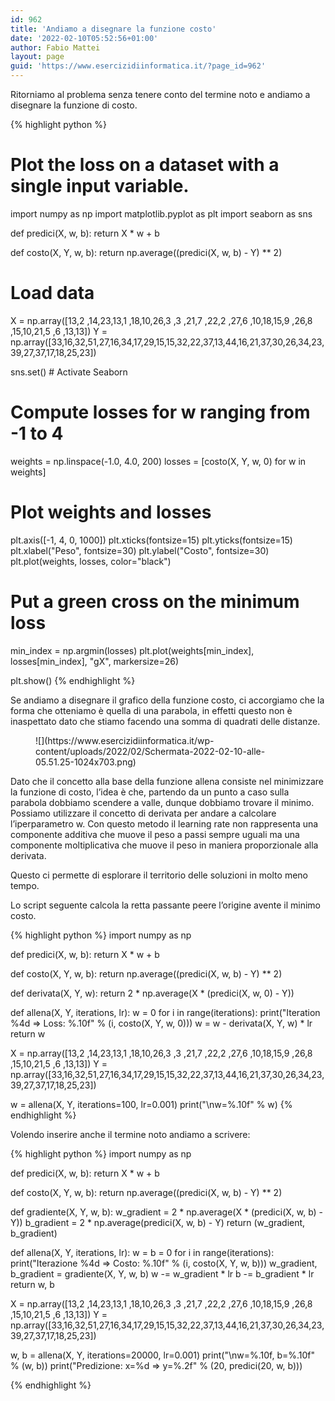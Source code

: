 ```yaml
---
id: 962
title: 'Andiamo a disegnare la funzione costo'
date: '2022-02-10T05:52:56+01:00'
author: Fabio Mattei
layout: page
guid: 'https://www.esercizidiinformatica.it/?page_id=962'
---
```


Ritorniamo al problema senza tenere conto del termine noto e andiamo a disegnare la funzione di costo.

{% highlight python %}
# Plot the loss on a dataset with a single input variable.

import numpy as np
import matplotlib.pyplot as plt
import seaborn as sns


def predici(X, w, b):
    return X * w + b


def costo(X, Y, w, b):
    return np.average((predici(X, w, b) - Y) ** 2)


# Load data
X = np.array([13,2 ,14,23,13,1 ,18,10,26,3 ,3 ,21,7 ,22,2 ,27,6 ,10,18,15,9 ,26,8 ,15,10,21,5 ,6 ,13,13])
Y = np.array([33,16,32,51,27,16,34,17,29,15,15,32,22,37,13,44,16,21,37,30,26,34,23,39,27,37,17,18,25,23])

sns.set()  # Activate Seaborn

# Compute losses for w ranging from -1 to 4
weights = np.linspace(-1.0, 4.0, 200)
losses = [costo(X, Y, w, 0) for w in weights]

# Plot weights and losses
plt.axis([-1, 4, 0, 1000])
plt.xticks(fontsize=15)
plt.yticks(fontsize=15)
plt.xlabel("Peso", fontsize=30)
plt.ylabel("Costo", fontsize=30)
plt.plot(weights, losses, color="black")

# Put a green cross on the minimum loss
min_index = np.argmin(losses)
plt.plot(weights[min_index], losses[min_index], "gX", markersize=26)

plt.show()
{% endhighlight %}

</div>Se andiamo a disegnare il grafico della funzione costo, ci accorgiamo che la forma che otteniamo è quella di una parabola, in effetti questo non è inaspettato dato che stiamo facendo una somma di quadrati delle distanze.

<figure class="wp-block-image size-large">![](https://www.esercizidiinformatica.it/wp-content/uploads/2022/02/Schermata-2022-02-10-alle-05.51.25-1024x703.png)</figure>Dato che il concetto alla base della funzione allena consiste nel minimizzare la funzione di costo, l’idea è che, partendo da un punto a caso sulla parabola dobbiamo scendere a valle, dunque dobbiamo trovare il minimo. Possiamo utilizzare il concetto di derivata per andare a calcolare l’iperparametro w. Con questo metodo il learning rate non rappresenta una componente additiva che muove il peso a passi sempre uguali ma una componente moltiplicativa che muove il peso in maniera proporzionale alla derivata.

Questo ci permette di esplorare il territorio delle soluzioni in molto meno tempo.

Lo script seguente calcola la retta passante peere l’origine avente il minimo costo.

{% highlight python %}
import numpy as np


def predici(X, w, b):
    return X * w + b


def costo(X, Y, w, b):
    return np.average((predici(X, w, b) - Y) ** 2)


def derivata(X, Y, w):
    return 2 * np.average(X * (predici(X, w, 0) - Y))


def allena(X, Y, iterations, lr):
    w = 0
    for i in range(iterations):
        print("Iteration %4d => Loss: %.10f" % (i, costo(X, Y, w, 0)))
        w = w - derivata(X, Y, w) * lr
    return w


X = np.array([13,2 ,14,23,13,1 ,18,10,26,3 ,3 ,21,7 ,22,2 ,27,6 ,10,18,15,9 ,26,8 ,15,10,21,5 ,6 ,13,13])
Y = np.array([33,16,32,51,27,16,34,17,29,15,15,32,22,37,13,44,16,21,37,30,26,34,23,39,27,37,17,18,25,23])

w = allena(X, Y, iterations=100, lr=0.001)
print("\nw=%.10f" % w)
{% endhighlight %}

</div>Volendo inserire anche il termine noto andiamo a scrivere:

{% highlight python %}
import numpy as np


def predici(X, w, b):
    return X * w + b


def costo(X, Y, w, b):
    return np.average((predici(X, w, b) - Y) ** 2)


def gradiente(X, Y, w, b):
    w_gradient = 2 * np.average(X * (predici(X, w, b) - Y))
    b_gradient = 2 * np.average(predici(X, w, b) - Y)
    return (w_gradient, b_gradient)


def allena(X, Y, iterations, lr):
    w = b = 0
    for i in range(iterations):
        print("Iterazione %4d => Costo: %.10f" % (i, costo(X, Y, w, b)))
        w_gradient, b_gradient = gradiente(X, Y, w, b)
        w -= w_gradient * lr
        b -= b_gradient * lr
    return w, b


X = np.array([13,2 ,14,23,13,1 ,18,10,26,3 ,3 ,21,7 ,22,2 ,27,6 ,10,18,15,9 ,26,8 ,15,10,21,5 ,6 ,13,13])
Y = np.array([33,16,32,51,27,16,34,17,29,15,15,32,22,37,13,44,16,21,37,30,26,34,23,39,27,37,17,18,25,23])

w, b = allena(X, Y, iterations=20000, lr=0.001)
print("\nw=%.10f, b=%.10f" % (w, b))
print("Predizione: x=%d => y=%.2f" % (20, predici(20, w, b)))

{% endhighlight %}

</div>